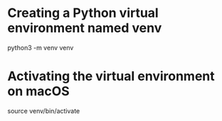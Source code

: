 # Creating a Python virtual environment named venv
python3 -m venv venv

# Activating the virtual environment on macOS
source venv/bin/activate
